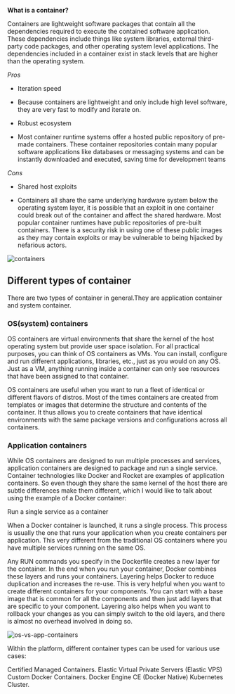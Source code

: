 **What is a container?**

Containers are lightweight software packages that contain all the dependencies required to execute the contained software application. These dependencies include things like system libraries, external third-party code packages, and other operating system level applications. The dependencies included in a container exist in stack levels that are higher than the operating system.

*Pros*

* Iteration speed

* Because containers are lightweight and only include high level software, they are very fast to modify and iterate on.

* Robust ecosystem

* Most container runtime systems offer a hosted public repository of pre-made containers. These container repositories contain many popular software applications like databases or messaging systems and can be instantly downloaded and executed, saving time for development teams

*Cons*

* Shared host exploits

* Containers all share the same underlying hardware system below the operating system layer, it is possible that an exploit in one container could break out of the container and affect the shared hardware. Most popular container runtimes have public repositories of pre-built containers. There is a security risk in using one of these public images as they may contain exploits or may be vulnerable to being hijacked by nefarious actors.

![containers](https://user-images.githubusercontent.com/103209557/167378765-45330b82-c3f5-481b-b57a-0de27830ff33.png)

## Different types of container

There are two types of container in general.They are application container and system container.


### OS(system) containers

OS containers are virtual environments that share the kernel of the host operating system but provide user space isolation. For all practical purposes, you can think of OS containers as VMs. You can install, configure and run different applications, libraries, etc., just as you would on any OS. Just as a VM, anything running inside a container can only see resources that have been assigned to that container.

OS containers are useful when you want to run a fleet of identical or different flavors of distros. Most of the times containers are created from templates or images that determine the structure and contents of the container. It thus allows you to create containers that have identical environments with the same package versions and configurations across all containers.



### Application containers

While OS containers are designed to run multiple processes and services, application containers are designed to package and run a single service. Container technologies like Docker and Rocket are examples of application containers. So even though they share the same kernel of the host there are subtle differences make them different, which I would like to talk about using the example of a Docker container:

Run a single service as a container

When a Docker container is launched, it runs a single process. This process is usually the one that runs your application when you create containers per application. This very different from the traditional OS containers where you have multiple services running on the same OS.

Any RUN commands you specify in the Dockerfile creates a new layer for the container. In the end when you run your container, Docker combines these layers and runs your containers. Layering helps Docker to reduce duplication and increases the re-use. This is very helpful when you want to create different containers for your components. You can start with a base image that is common for all the components and then just add layers that are specific to your component. Layering also helps when you want to rollback your changes as you can simply switch to the old layers, and there is almost no overhead involved in doing so.

![os-vs-app-containers](https://user-images.githubusercontent.com/103209557/167381527-efabc0e8-ac36-4c4e-aaf9-ad312a774a89.jpeg)


Within the platform, different container types can be used for various use cases:

Certified Managed Containers.
Elastic Virtual Private Servers (Elastic VPS)
Custom Docker Containers.
Docker Engine CE (Docker Native)
Kubernetes Cluster.

